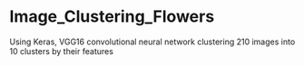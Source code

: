 # Image_Clustering_Flowers
Using Keras, VGG16 convolutional neural network clustering 210 images into 10 clusters by their features
